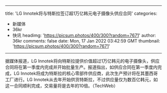 
---
title: 'LG Innotek将与特斯拉签订超1万亿韩元电子摄像头供应合同'
categories: 
 - 新媒体
 - 36kr
 - 快讯
headimg: 'https://picsum.photos/400/300?random=7671'
author: 36kr
comments: false
date: Mon, 17 Jan 2022 03:42:59 GMT
thumbnail: 'https://picsum.photos/400/300?random=7671'
---

<div>   
据媒体报道，LG Innotek将向特斯拉提供价值超过1万亿韩元的电子摄像头，供应合同将在第一季度内完成并开始批量生产。报道指出，如供应合同在第一季度内完成，LG Innotek将成为特斯拉的核心零部件供应商，此次生产预计将在其墨西哥工厂进行。LG Innotek从去年开始供货特斯拉，不过供应量仅为数百亿韩元，如这一合同顺利完成，交易量将是去年的10倍。（TechWeb）  
</div>
            